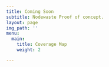 ```yaml
---
title: Coming Soon
subtitle: Nodewaste Proof of concept.
layout: page
img_path: ''
menu:
  main:
    title: Coverage Map
    weight: 2

---
```

    
